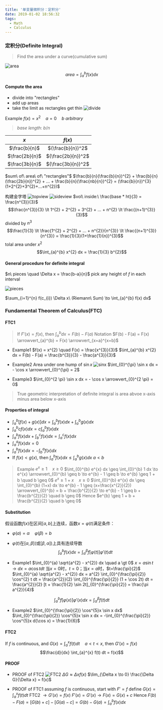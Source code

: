 ```yaml
---
title: '单变量微积分：定积分'
date: 2019-01-02 18:56:32
tags:
  - Math
  - Calculus
---
```


### 定积分(Definite Integral)
> Find the area under a curve(cumulative sum)

![area](https://github.com/trierbo/blog-source/raw/master/pics/integral/area.png)
$$area = \int_{a}^{b} f(x) dx$$

<!--more-->

#### Compute the area
- divide into "rectangles"
- add up areas
- take the limit as rectangles get thin
  ![divide](https://github.com/trierbo/blog-source/raw/master/pics/integral/divide.png)

Example $f(x) = x^{2} \quad a = 0 \quad b\ arbitrary$
> $base\ length:\ b/n$

| $x$            | $f(x)$             |
| :------------: | :----------------: |
| $\frac{b}{n}$  | $(\frac{b}{n})^2$  |
| $\frac{2b}{n}$ | $(\frac{2b}{n})^2$ |
| $\frac{3b}{n}$ | $(\frac{3b}{n})^2$ |

$sum\ of\ area\ of\ "rectangles"$
$\frac{b}{n}(\frac{b}{n})^{2} + \frac{b}{n}(\frac{2b}{n})^{2} + ... + \frac{b}{n}(\frac{nb}{n})^{2} = (\frac{b}{n})^{3}(1+2^{2}+3^{2}+...+n^{2})$

构建金字塔
![topview](https://github.com/trierbo/blog-source/raw/master/pics/integral/topview.png)
![sideview](https://github.com/trierbo/blog-source/raw/master/pics/integral/sideview.png)
$vol\ inside:\ \frac{base * ht}{3} = \frac{n^{3}}{3}$
$$\frac{n^{3}}{3} \lt 1^{2} + 2^{2} + 3^{2} + ... + n^{2} \lt \frac{(n+1)^{3}}{3}$$
divided by $n^{3}$
$$\frac{1}{3} \lt \frac{1^{2} + 2^{2} + ... + n^{2}}{n^{3}} \lt \frac{(n+1)^{3}}{n^{3}} = \frac{1}{3}(1+\frac{1}{n})^{3}$$
tolal area under $x^{2}$
$$\int_{a}^{b} x^{2} dx = \frac{1}{3} b^{2}$$

#### General procedure for definite integral
$n\ pieces \quad \Delta x = \frac{b-a}{n}$
pick any height of $f$ in each interval

![pieces](https://github.com/trierbo/blog-source/raw/master/pics/integral/pieces.png)

$\sum_{i=1}^{n} f(c_{i}) \Delta x\ (Riemann\ Sum) \to \int_{a}^{b} f(x) dx$

### Fundamental Theorem of Calculus(FTC)
#### FTC1
> If $F'(x) = f(x)$, then $\int_{a}^{b} dx = F(b) - F(a)$
> Notation $F(b) - F(a) = F(x) \arrowvert_{a}^{b} = F(x) \arrowvert_{x=a}^{x=b}$

- Example1 $f(x) = x^{2} \quad F(x) = \frac{x^{3}}{3}$
$\int_{a}^{b} x^{2} dx = F(b) - F(a) = \frac{b^{3}}{3} - \frac{a^{3}}{3}$

- Example2 Area under one hump of $\sin x$
![sinx](https://github.com/trierbo/blog-source/raw/master/pics/integral/sinx.png)
$\int_{0}^{\pi} \sin x dx = - \cos x \arrowvert_{0}^{\pi} = 2$

- Example3 $\int_{0}^{2 \pi} \sin x dx = - \cos x \arrowvert_{0}^{2 \pi} = 0$

> True geometric interpretation of definite integral is area abvoe x-axis minus area below x-axis

#### Properties of integral
- $\int_{a}^{b} [f(x) + g(x)] dx = \int_{a}^{b} f(x) dx + \int_{a}^{b} g(x) dx$
- $\int_{a}^{b} c f(x) dx = c \int_{a}^{b} f(x) dx$
- $\int_{a}^{b} f(x) dx + \int_{b}^{c} f(x) dx = \int_{a}^{c} f(x) dx$
- $\int_{a}^{a} f(x) dx = 0$
- $\int_{a}^{b} f(x) dx = - \int_{b}^{a} f(x) dx$
- If $f(x) \lt g(x)$, then $\int_{a}^{b} f(x) dx \leq \int_{a}^{b} g(x) dx\ a \lt b$
> Example
> $e^{x} \geq 1 \quad x \geq 0$
> $\int_{0}^{b} e^{x} dx \geq \int_{0}^{b} 1 dx \to e^{x} \arrowvert_{0}^{b} \geq b \to e^{b} - 1 \geq b \to e^{b} \geq 1 + b \quad b \geq 0$
> $e^{x} \geq 1 + x \quad x \geq 0$
> $\int_{0}^{b} e^{x} dx \geq \int_{0}^{b} (1+x) dx \to e^{b} - 1 \geq (x+\frac{x^{2}}{2}) \arrowvert_{0}^{b} = b + \frac{b^{2}}{2} \to e^{b} - 1 \geq b + \frac{b^{2}}{2} \quad b \geq 0$
> Hence $e^{b} \geq 1 + b + \frac{b^{2}}{2} \quad b \geq 0$

#### Substitution
假设函数$f(x)$在区间$[a,b]$上连续，函数$x=\varphi(t)$满足条件：
- $\varphi (a) = \alpha \quad \varphi (\beta) = b$
- $\varphi(t)$在$[\alpha, \beta]$(或$[\beta, \alpha]$)上具有连续导数
$$\int_{a}^{b} f(x) dx = \int_{\alpha}^{\beta} f[\varphi (t)] \varphi'(t) dt$$

- Example1 $\int_{0}^{a} \sqrt{a^{2} - x^{2}} dx \quad a \gt 0$
$x = a \sin t \to dx = a \cos t dt$
当$x = 0$时，$t=0$；当$x=a$时，$t=\frac{\pi}{2}$
$\int_{0}^{a} \sqrt{a^{2} - x^{2}} dx = a^{2} \int_{0}^{\frac{\pi}{2}} \cos^{2} t dt = \frac{a^{2}}{2} \int_{0}^{\frac{\pi}{2}} (1 + \cos 2t) dt = \frac{a^{2}}{2} [t + \frac{1}{2} \sin 2t]_{0}^{\frac{\pi}{2}} = \frac{\pi a^{2}}{4}$

$$\int_{a}^{b} f[\varphi(x)] \varphi'(x) dx = \int_{\alpha}^{\beta} f(t) dt$$

- Example2 $\int_{0}^{\frac{\pi}{2}} \cos^{5}x \sin x dx$
$\int_{0}^{\frac{\pi}{2}} \cos^{5}x \sin x dx = -\int_{0}^{\frac{\pi}{2}} \cos^{5}x d(\cos x) = \frac{1}{6}$

#### FTC2
If $f$ is continuous, and $G(x) = \int_{a}^{x} f(t) dt \quad a \lt t \lt x$, then $G'(x) = f(x)$
$$\frac{d}{dx} \int_{a}^{x} f(t) dt = f(x)$$

#### PROOF
- PROOF of FTC2
![FTC2](https://github.com/trierbo/blog-source/raw/master/pics/integral/FTC2.png)
$\Delta G \approx \Delta x f(x)$
$\lim_{\Delta x \to  0} \frac{\Delta G}{\Delta x} = f(x)$

- PROOF of FTC1
assuming $f$ is continuous, start with $F' = f$
define $G(x) = \int_{a}^{x} f(t) dt$
FTC2 $\to G'(x) = f(x)$
$F'(x) = G'(x) \to F(x) = G(x) + c$
Hence $F(b) - F(a) = [G(b) + c] - [G(a) - c] = G(b) - G(a) = \int_{a}^{b} f(x) dx$

